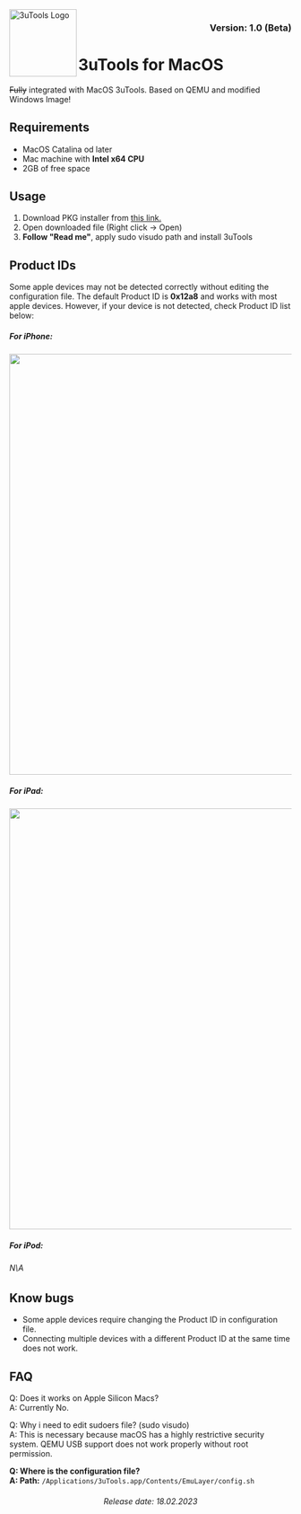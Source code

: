 <img align="left" height="120" src="https://i.imgur.com/9iGXdvW.png" alt="3uTools Logo" style="float: left;"/>
<h3 align="right">Version: 1.0 (Beta)</h3>

# 3uTools for MacOS
~~Fully~~ integrated with MacOS 3uTools. Based on QEMU and modified Windows Image! 

## Requirements
- MacOS Catalina od later
- Mac machine with **Intel x64 CPU**
- 2GB of free space

## Usage
  1. Download PKG installer from [this link.](https://github.com/UHardware/3uTools-for-MacOS/releases)
  2. Open downloaded file (Right click -> Open)
  3. **Follow "Read me"**, apply sudo visudo path and install 3uTools

## Product IDs
Some apple devices may not be detected correctly without editing the configuration file. The default Product ID is **0x12a8** and works with most apple devices. However, if your device is not detected, check Product ID list below:

<h5 align="left">For iPhone:</h5> 
<p align="left">
  <img src="https://i.imgur.com/kYPy4GC.jpg" width="750" />
</p>
<h5 align="left">For iPad:</h5> 
<p align="left">
  <img src="https://i.imgur.com/brsnwuB.jpg" width="750" />
</p>
<h5 align="Left">For iPod:</h5> 
<h6 align="left">N\A</h6> 

## Know bugs
  - Some apple devices require changing the Product ID in configuration file.
  - Connecting multiple devices with a different Product ID at the same time does not work.
## FAQ
Q: Does it works on Apple Silicon Macs? <br> A: Currently No. 

Q: Why i need to edit sudoers file? (sudo visudo) <br> A: This is necessary because macOS has a highly restrictive security system. QEMU USB support does not work properly without root permission.

**Q: Where is the configuration file?** <br> **A: Path:** ``/Applications/3uTools.app/Contents/EmuLayer/config.sh``

<h6 align="center">Release date: 18.02.2023</h6>
